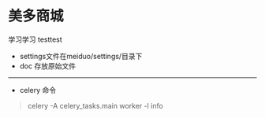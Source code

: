 # 美多商城
学习学习 testtest

- settings文件在meiduo/settings/目录下 
- doc 存放原始文件
---

- celery 命令
> celery -A celery_tasks.main worker -l info